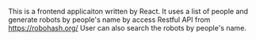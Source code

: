 This is a frontend applicaiton written by React. 
It uses a list of people and generate robots by people's name by access Restful API from https://robohash.org/ 
User can also search the robots by people's name.
